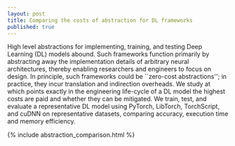 ```yaml
---
layout: post
title: Comparing the costs of abstraction for DL frameworks
published: true
---
```


  High level abstractions for implementing, training, and testing Deep Learning (DL) models abound.
  Such frameworks function primarily by abstracting away the implementation details of arbitrary neural architectures, thereby enabling researchers and engineers to focus on design.
  In principle, such frameworks could be ``zero-cost abstractions'';
  in practice, they incur translation and indirection overheads.
  We study at which points exactly in the engineering life-cycle of a DL model the highest costs are paid and whether they can be mitigated.
  We train, test, and evaluate a representative DL model using PyTorch, LibTorch, TorchScript, and cuDNN on representative datasets, comparing accuracy, execution time and memory efficiency.

{% include abstraction_comparison.html %}
